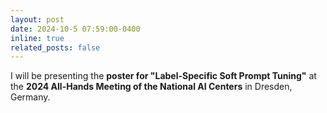 ```yaml
---
layout: post
date: 2024-10-5 07:59:00-0400
inline: true
related_posts: false
---
```


I will be presenting the **poster for "Label-Specific Soft Prompt Tuning"** at the **2024 All-Hands Meeting of the National AI Centers** in Dresden, Germany.  
